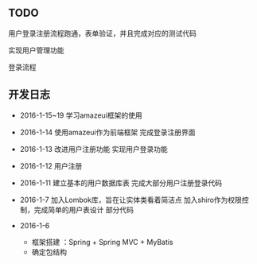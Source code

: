 ## TODO

用户登录注册流程跑通，表单验证，并且完成对应的测试代码

实现用户管理功能

登录流程


## 开发日志
- 2016-1-15~19
    学习amazeui框架的使用

- 2016-1-14
    使用amazeui作为前端框架
    完成登录注册界面

- 2016-1-13
    改进用户注册功能
    实现用户登录功能

- 2016-1-12
    用户注册

- 2016-1-11
    建立基本的用户数据库表
    完成大部分用户注册登录代码

- 2016-1-7
    加入Lombok库，旨在让实体类看着简洁点
    加入shiro作为权限控制，完成简单的用户表设计
    部分代码

- 2016-1-6
    - 框架搭建 ：Spring + Spring MVC + MyBatis
    - 确定包结构
